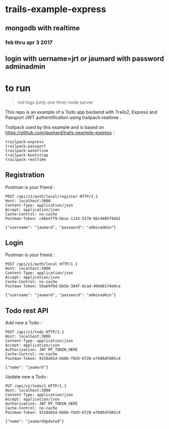 # trails-example-express 

## mongodb with realtime

### feb thru apr 3 2017

## login with uername=jrt or jaumard with  password adminadmin 


# to run
>md logs (only one time)
>node server


This repo is an example of a Todo app backend with Trails2, Express and Passport JWT authentification using trailpack-realtime .

Trailpack used by this example and is based on
https://github.com/jaumard/trails-example-express : 

```
trailpack-express
trailpack-passport
trailpack-waterline
trailpack-bootstrap
trailpack-realtime
```

## Registration 
Postman is your friend : 
```
POST /api/v1/auth/local/register HTTP/1.1
Host: localhost:3000
Content-Type: application/json
Accept: application/json
Cache-Control: no-cache
Postman-Token: c46e47f9-bbce-1143-5278-bbc4405f9dd1

{"username": "jaumard", "password": "adminadmin"}
```

## Login 
Postman is your friend : 
```
POST /api/v1/auth/local HTTP/1.1
Host: localhost:3000
Content-Type: application/json
Accept: application/json
Cache-Control: no-cache
Postman-Token: 59a69f0d-bb5b-304f-0cad-494d6174e9ce

{"username": "jaumard", "password": "adminadmin"}
```

## Todo rest API
Add new a Todo :
```
POST /api/v1/todo HTTP/1.1
Host: localhost:3000
Content-Type: application/json
Accept: application/json
Authorization: JWT MY_TOKEN_HERE
Cache-Control: no-cache
Postman-Token: 9158d41d-b68b-f6d3-6728-efb06dfd85c4

{"name": "jaumard"}
```

Update new a Todo :
```
PUT /api/v1/todo/1 HTTP/1.1
Host: localhost:3000
Content-Type: application/json
Accept: application/json
Authorization: JWT MY_TOKEN_HERE
Cache-Control: no-cache
Postman-Token: 9158d41d-b68b-f6d3-6728-efb06dfd85c4

{"name": "jaumardUpdated"}
```
